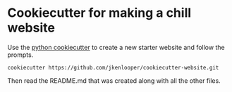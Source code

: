 # Cookiecutter for making a chill website

Use the [python cookiecutter](https://github.com/audreyr/cookiecutter) to
create a new starter website and follow the prompts.

```
cookiecutter https://github.com/jkenlooper/cookiecutter-website.git
```

Then read the README.md that was created along with all the other files.
